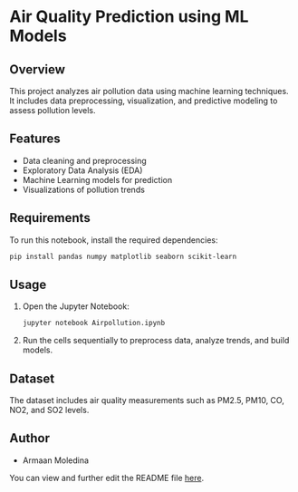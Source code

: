 
# Air Quality Prediction using ML Models

## Overview
This project analyzes air pollution data using machine learning techniques. It includes data preprocessing, visualization, and predictive modeling to assess pollution levels.

## Features
- Data cleaning and preprocessing
- Exploratory Data Analysis (EDA)
- Machine Learning models for prediction
- Visualizations of pollution trends

## Requirements
To run this notebook, install the required dependencies:
```bash
pip install pandas numpy matplotlib seaborn scikit-learn
```

## Usage
1. Open the Jupyter Notebook:
    ```bash
    jupyter notebook Airpollution.ipynb
    ```
2. Run the cells sequentially to preprocess data, analyze trends, and build models.

## Dataset
The dataset includes air quality measurements such as PM2.5, PM10, CO, NO2, and SO2 levels.

## Author
- Armaan Moledina

You can view and further edit the README file [here](https://github.com/ArmaanMoledin63/Air-Quality-Prediction-using-ML-Models-/blob/main/README.md).
